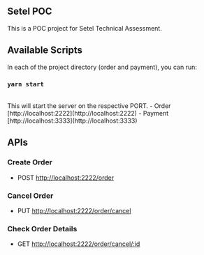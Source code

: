 ## Setel POC

This is a POC project for Setel Technical Assessment.

## Available Scripts

In each of the project directory (order and payment), you can run:

### `yarn start`
<br />
This will start the server on the respective PORT.
- Order [http://localhost:2222](http://localhost:2222)
- Payment [http://localhost:3333](http://localhost:3333)

## APIs

### Create Order

- POST [http://localhost:2222/order](http://localhost:2222/order)

### Cancel Order

- PUT [http://localhost:2222/order/cancel](http://localhost:2222/order)

### Check Order Details

- GET [http://localhost:2222/order/cancel/:id](http://localhost:2222/order/{orderId})


